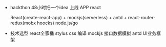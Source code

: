 - hackthon
    48小时把一个idea 上线
    APP react

    React(create-react-app) + mockjs(serverless) + antd + react-router-redux(mobx hoocks)
    node.js/go

- 技术选型  react全家桶 stylus css 编译 mockjs
接口数据模拟 antd UI业务框架